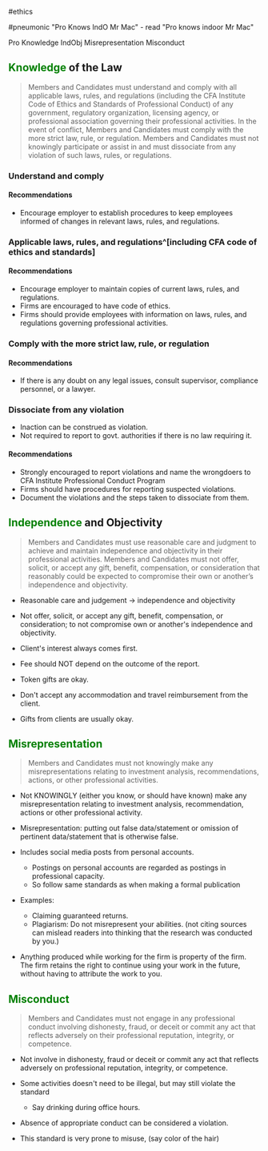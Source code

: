 #ethics 

#pneumonic "Pro Knows IndO Mr Mac"
	- read "Pro knows indoor Mr Mac"

Pro Knowledge IndObj Misrepresentation Misconduct 


## <font style="color:green">Knowledge</font> of the Law 
> Members and Candidates must understand and comply with all applicable laws, rules, and regulations (including the CFA Institute Code of Ethics and Standards of Professional Conduct) of any government, regulatory organization, licensing agency, or professional association governing their professional activities. In the event of conflict, Members and Candidates must comply with the more strict law, rule, or regulation. Members and Candidates must not knowingly participate or assist in and must dissociate from any violation of such laws, rules, or regulations.

### Understand and comply 
#### Recommendations
- Encourage employer to establish procedures to keep employees informed of changes in relevant laws, rules, and regulations.
 
### Applicable laws, rules, and regulations^[including CFA code of ethics and standards]
#### Recommendations
- Encourage employer to maintain copies of current laws, rules, and regulations.
- Firms are encouraged to have code of ethics.
- Firms should provide employees with information on laws, rules, and regulations governing professional activities.

### Comply with the more strict law, rule, or regulation 
#### Recommendations 
- If there is any doubt on any legal issues, consult supervisor, compliance personnel, or a lawyer.

### Dissociate from any violation 
- Inaction can be construed as violation.
- Not required to report to govt. authorities if there is no law requiring it.
#### Recommendations
- Strongly encouraged to report violations and name the wrongdoers to CFA Institute Professional Conduct Program
- Firms should have procedures for reporting suspected violations.
- Document the violations and the steps taken to dissociate from them.
## <font style="color:green">Independence</font> and Objectivity

> Members and Candidates must use reasonable care and judgment to achieve and maintain independence and objectivity in their professional activities. Members and Candidates must not offer, solicit, or accept any gift, benefit, compensation, or consideration that reasonably could be expected to compromise their own or another’s independence and objectivity.


- Reasonable care and judgement -> independence and objectivity 
- Not offer, solicit, or accept any gift, benefit, compensation, or consideration; to not compromise own or another's independence and objectivity. 

- Client's interest always comes first. 
- Fee should NOT depend on the outcome of the report.
- Token gifts are okay. 
- Don't accept any accommodation and travel reimbursement from the client. 
- Gifts from clients are usually okay. 

## <font style="color:green">Misrepresentation</font>

> Members and Candidates must not knowingly make any misrepresentations relating to investment analysis, recommendations, actions, or other professional activities.


- Not KNOWINGLY (either you know, or should have known) make any misrepresentation relating to investment analysis, recommendation, actions or other professional activity. 
- Misrepresentation: putting out false data/statement or omission of pertinent data/statement that is otherwise false.

- Includes social media posts from personal accounts. 
	- Postings on personal accounts are regarded as postings in professional capacity. 
	- So follow same standards as when making a formal publication 
- Examples: 
	- Claiming guaranteed returns. 
	- Plagiarism: Do not misrepresent your abilities. (not citing sources can mislead readers into thinking that the research was conducted by you.)
- Anything produced while working for the firm is property of the firm. The firm retains the right to continue using your work in the future, without having to attribute the work to you.

## <font style="color:green">Misconduct</font>

> Members and Candidates must not engage in any professional conduct involving dishonesty, fraud, or deceit or commit any act that reflects adversely on their professional reputation, integrity, or competence.

- Not involve in dishonesty, fraud or deceit or commit any act that reflects adversely on professional reputation, integrity, or competence.

- Some activities doesn't need to be illegal, but may still violate the standard
	- Say drinking during office hours.
- Absence of appropriate conduct can be considered a violation.

- This standard is very prone to misuse, (say color of the hair)

